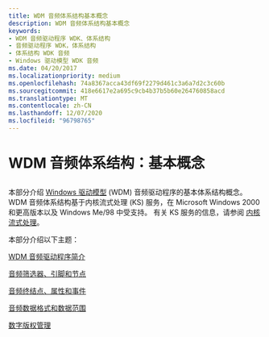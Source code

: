 ```yaml
---
title: WDM 音频体系结构基本概念
description: WDM 音频体系结构基本概念
keywords:
- WDM 音频驱动程序 WDK、体系结构
- 音频驱动程序 WDK，体系结构
- 体系结构 WDK 音频
- Windows 驱动模型 WDK 音频
ms.date: 04/20/2017
ms.localizationpriority: medium
ms.openlocfilehash: 74a8367acca43df69f2279d461c3a6a7d2c3c60b
ms.sourcegitcommit: 418e6617e2a695c9cb4b37b5b60e264760858acd
ms.translationtype: MT
ms.contentlocale: zh-CN
ms.lasthandoff: 12/07/2020
ms.locfileid: "96798765"
---
```

# <a name="wdm-audio-architecture-basic-concepts"></a>WDM 音频体系结构：基本概念


## <span id="wdm_audio_architecture_basic_concepts"></span><span id="WDM_AUDIO_ARCHITECTURE_BASIC_CONCEPTS"></span>


本部分介绍 [Windows 驱动模型](../kernel/writing-wdm-drivers.md) (WDM) 音频驱动程序的基本体系结构概念。 WDM 音频体系结构基于内核流式处理 (KS) 服务，在 Microsoft Windows 2000 和更高版本以及 Windows Me/98 中受支持。 有关 KS 服务的信息，请参阅 [内核流式处理](../stream/kernel-streaming.md)。

本部分介绍以下主题：

[WDM 音频驱动程序简介](introduction-to-wdm-audio-drivers.md)

[音频筛选器、引脚和节点](audio-filters--pins--and-nodes.md)

[音频终结点、属性和事件](audio-endpoints--properties-and-events.md)

[音频数据格式和数据范围](audio-data-formats-and-data-ranges.md)

[数字版权管理](digital-rights-management.md)

